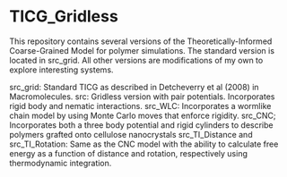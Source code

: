 # TICG_Gridless

This repository contains several versions of the Theoretically-Informed Coarse-Grained Model for polymer simulations. The standard version is located in src_grid. All other versions are modifications of my own to explore interesting systems.

src_grid: Standard TICG as described in Detcheverry et al (2008) in Macromolecules.
src: Gridless version with pair potentials. Incorporates rigid body and nematic interactions.
src_WLC: Incorporates a wormlike chain model by using Monte Carlo moves that enforce rigidity.
src_CNC; Incorporates both a three body potential and rigid cylinders to describe polymers grafted onto cellulose nanocrystals
src_TI_Distance and src_TI_Rotation: Same as the CNC model with the ability to calculate free energy as a function of distance and rotation, respectively using thermodynamic integration.

